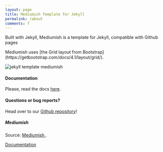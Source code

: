 ```yaml
---
layout: page
title: Mediumish Template for Jekyll
permalink: /about
comments: f
---
```


<div class="row justify-content-between">
<div class="col-md-9 pr-5">

<p>Built with Jekyll, Mediumish is a template for Jekyll, compatible with Github pages</p>

<p>Mediumish uses [the Grid layout from Bootstrap](https://getbootstrap.com/docs/4.1/layout/grid/).</p>

<p class="mb-5"><img class="shadow-lg" src="{{site.baseurl}}/assets/images/mediumish-jekyll-template.png" alt="jekyll template mediumish" /></p>
<h4>Documentation</h4>

<p>Please, read the docs <a href="https://bootstrapstarter.com/bootstrap-templates/template-mediumish-bootstrap-jekyll/">here</a>.</p>

<h4>Questions or bug reports?</h4>

<p>Head over to our <a href="https://github.com/wowthemesnet/mediumish-theme-jekyll">Github repository</a>!</p>

</div>

<div class="col-md-3">

<div class="sticky-top sticky-top-80">
<h5>Mediumish</h5>

<p>Source: <a target="_blank" href="https://github.com/wowthemesnet/mediumish-theme-jekyll">Mediumish <i class="fab fa-github"></i></a>.</p>

<a target="_blank" href="https://bootstrapstarter.com/bootstrap-templates/template-mediumish-bootstrap-jekyll/" class="btn btn-warning">Documentation</a>

</div>
</div>
</div>
